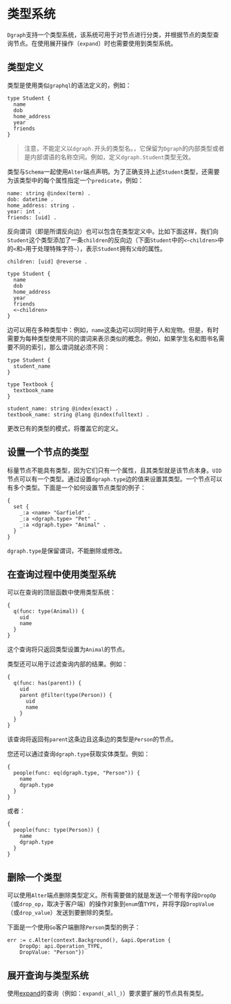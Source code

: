 # 类型系统

`Dgraph`支持一个类型系统，该系统可用于对节点进行分类，并根据节点的类型查询节点。在使用展开操作（`expand`）时也需要使用到类型系统。

## 类型定义

类型是使用类似`graphql`的语法定义的，例如：

``` dql
type Student {
  name
  dob
  home_address
  year
  friends
}
```

> 注意，不能定义以`dgraph.`开头的类型名。，它保留为`Dgraph`的内部类型或者是内部谓语的名称空间。例如，定义`dgraph.Student`类型无效。

类型与`Schema`一起使用`Alter`端点声明。为了正确支持上述`Student`类型，还需要为该类型中的每个属性指定一个`predicate`，例如：

``` dql
name: string @index(term) .
dob: datetime .
home_address: string .
year: int .
friends: [uid] .
```

反向谓词（即是所谓反向边）也可以包含在类型定义中。比如下面这样，我们向`Student`这个类型添加了一条`children`的反向边（下面`Student`中的`<~children>`中的`<`和`>`用于处理特殊字符`~`），表示`Student`拥有`父母`的属性。

``` dql
children: [uid] @reverse .

type Student {
  name
  dob
  home_address
  year
  friends
  <~children>
}
```

边可以用在多种类型中：例如，`name`这条边可以同时用于人和宠物。但是，有时需要为每种类型使用不同的谓词来表示类似的概念。例如，如果学生名和图书名需要不同的索引，那么谓词就必须不同：

``` dql
type Student {
  student_name
}

type Textbook {
  textbook_name
}

student_name: string @index(exact) .
textbook_name: string @lang @index(fulltext) .
```

更改已有的类型的模式，将覆盖它的定义。

## 设置一个节点的类型

标量节点不能具有类型，因为它们只有一个属性，且其类型就是该节点本身。`UID`节点可以有一个类型。通过设置`dgraph.type`边的值来设置其类型。一个节点可以有多个类型。下面是一个如何设置节点类型的例子：

``` dql
{
  set {
    _:a <name> "Garfield" .
    _:a <dgraph.type> "Pet" .
    _:a <dgraph.type> "Animal" .
  }
}
```

`dgraph.type`是保留谓词，不能删除或修改。

## 在查询过程中使用类型系统

可以在查询的顶层函数中使用类型系统：

``` dql 
{
  q(func: type(Animal)) {
    uid
    name
  }
}
```

这个查询将只返回类型设置为`Animal`的节点。

类型还可以用于过滤查询内部的结果。例如：

``` dql
{
  q(func: has(parent)) {
    uid
    parent @filter(type(Person)) {
      uid
      name
    }
  }
}
```

该查询将返回有`parent`这条边且这条边的类型是`Person`的节点。

您还可以通过查询`dgraph.type`获取实体类型。例如：

``` dql
{
  people(func: eq(dgraph.type, "Person")) {
    name
    dgraph.type
  }
}
```

或者：

``` dql
{
  people(func: type(Person)) {
    name
    dgraph.type
  }
}
```

## 删除一个类型

可以使用`Alter`端点删除类型定义。所有需要做的就是发送一个带有字段`DropOp`（或`drop_op`，取决于客户端）的操作对象到`enum`值`TYPE`，并将字段`DropValue`（或`drop_value`）发送到要删除的类型。

下面是一个使用`Go`客户端删除`Person`类型的例子：

``` golang
err := c.Alter(context.Background(), &api.Operation {
    DropOp: api.Operation_TYPE,
    DropValue: "Person"})
```


## 展开查询与类型系统

使用[expand](./expand_predicates.md)的查询（例如：`expand(_all_)`）要求要扩展的节点具有类型。